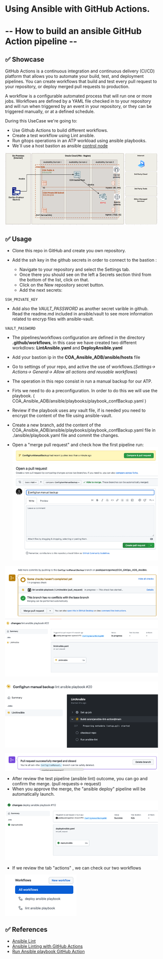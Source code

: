 # Using Ansible with GitHub Actions. 
# -- How to build an ansible GitHub Action pipeline --

## ✅ Showcase

GitHub Actions is a continuous integration and continuous delivery (CI/CD) platform that allows you to automate your build, test, and deployment pipelines. You can create workflows that build and test every pull request to your repository, or deploy merged pull requests to production.

A workflow is a configurable automated process that will run one or more jobs. Workflows are defined by a YAML file checked in to your repository and will run when triggered by an event in your repository, or they can be triggered manually, or at a defined schedule.

During this UseCase we're going to:

* Use Github Actions to build different workflows.
* Create a test workflow using Lint ansible.
* Run gitops operations in an ATP workload using ansible playbooks.
* We´ll use a host bastion as ansible [control node](https://docs.ansible.com/ansible/2.5/network/getting_started/basic_concepts.html#control-node)

![tabactions](images/Diagram_Ansible.png)


## ✅ Usage

* Clone this repo in GitHub and create you own repository.
* Add the ssh key in the github secrets in order to connect to the bastion :

   * Navigate to your repository and select the Settings tab.
   * Once there you should see on the left a Secrets section third from the bottom of the list, click on that.
   * Click on the New repository secret button. 
   * Add the next secrets:

````
SSH_PRIVATE_KEY
````

* Add also the *VAULT_PASSWORD* as another secret varible in github. Read the readme.md included in ansible/vault to see more information related to encryp files with ansible-vault.

````
VAULT_PASSWORD
````

* The pipelines/workflows configuration are defined in the directory **.github/workflows**, in this case we have created two different workdlows: **LintAnsible.yaml** and **DeployAnsible.yaml**
* Add your bastion ip in the **COA_Ansible_ADB/ansible/hosts** file
* Go to settings of your repo, and active the use of workflows.(*Settings-> Actions-> General-> Allow all actions and reusable workflows*)

* The operation in this repo consist in run a manual backup for our ATP.
* Firts we need to do a preconfiguration. In order to do this we will use the playbook. ( COA_Ansible_ADB/ansible/playbooks/playbook_confBackup.yaml )

* Review if the playbook uses any vault file, if is needed you need to encrypt the content of the file using ansible-vault.  

* Create a new branch, add the content of the COA_Ansible_ADB/ansible/playbooks/playbook_confBackup.yaml file in ./ansible/playbook.yaml file and commit the changes.

* Open a "merge pull request" and check how the first  pipeline run:
![tabactions](images/1.png)
![tabactions](images/2.png)

![tabactions](images/3.png)
![tabactions](images/7.png)

![tabactions](images/4.png)

![tabactions](images/6.png)
* After review the test pipeline (ansible lint) outcome, you can go and confirm the merge. (pull requests-> request)
* When you approve the merge, the "ansible deploy" pipeline will be automatically launch.

![tabactions](images/8.png)

* If we review the tab "actions" , we can check our two workflows

![tabactions](images/9.png)

## ✅ References
* [Ansible Lint](https://ansible-lint.readthedocs.io/en/latest/)
* [Ansible Linting with GitHub Actions](https://www.ansible.com/blog/ansible-linting-with-github-actions)
* [Run Ansible playbook GitHub Action](https://github.com/dawidd6/action-ansible-playbook)


